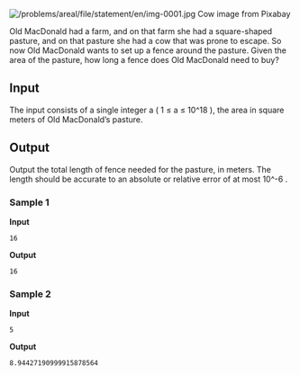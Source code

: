![/problems/areal/file/statement/en/img-0001.jpg](https://open.kattis.com/problems/areal/file/statement/en/img-0001.jpg)
Cow image from Pixabay

Old MacDonald had a farm, and on that farm she had a
square-shaped pasture, and on that pasture she had a cow that
was prone to escape. So now Old MacDonald wants to set up a
fence around the pasture. Given the area of the pasture, how
long a fence does Old MacDonald need to buy?

## Input
The input consists of a single integer a ( 1
≤ a ≤ 10^18 ), the area in square meters of Old
MacDonald’s pasture.

## Output
Output the total length of fence needed for the pasture, in
meters. The length should be accurate to an absolute or
relative error of at most 10^-6 .

### Sample 1
**Input**
```text
16
```
**Output**
```text
16
```

### Sample 2
**Input**
```text
5
```
**Output**
```text
8.94427190999915878564
```
